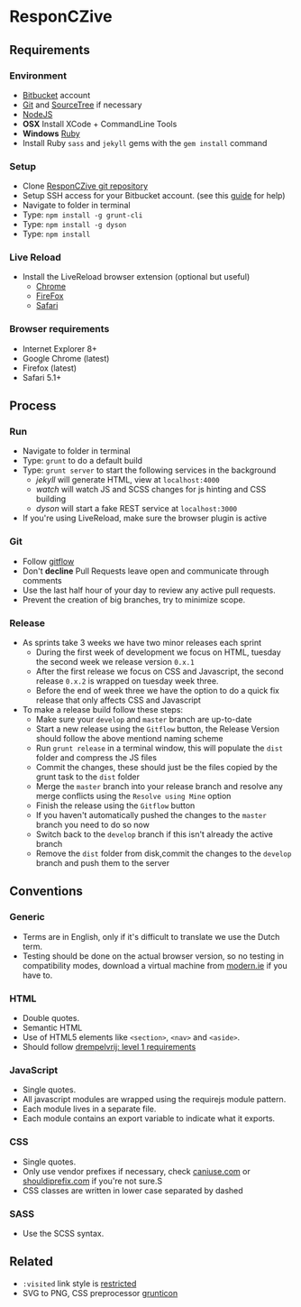 # ResponCZive

## Requirements
### Environment
- [Bitbucket](https://bitbucket.org) account
- [Git](http://git-scm.com) and [SourceTree](http://sourcetreeapp.com) if necessary
- [NodeJS](http://nodejs.org)
- **OSX** Install XCode + CommandLine Tools
- **Windows** [Ruby](http://www.ruby-lang.org/en)
- Install Ruby `sass` and `jekyll` gems with the `gem install` command

### Setup
- Clone [ResponCZive git repository](https://bitbucket.org/OnlineInt/responczive.git)
- Setup SSH access for your Bitbucket account. (see this [guide](https://confluence.atlassian.com/pages/viewpage.action?pageId=270827678) for help)
- Navigate to folder in terminal
- Type: `npm install -g grunt-cli`
- Type: `npm install -g dyson`
- Type: `npm install`

### Live Reload
- Install the LiveReload browser extension (optional but useful)
	- [Chrome](https://chrome.google.com/webstore/detail/livereload/jnihajbhpnppcggbcgedagnkighmdlei)
	- [FireFox](http://download.livereload.com/2.0.8/LiveReload-2.0.8.xpi)
	- [Safari](http://download.livereload.com/2.0.9/LiveReload-2.0.9.safariextz)

### Browser requirements
- Internet Explorer 8+
- Google Chrome (latest)
- Firefox (latest)
- Safari 5.1+


## Process
### Run
- Navigate to folder in terminal
- Type: `grunt` to do a default build
- Type: `grunt server` to start the following services in the background
	- *jekyll* will generate HTML, view at `localhost:4000`
	- *watch* will watch JS and SCSS changes for js hinting and CSS building
	- *dyson* will start a fake REST service at `localhost:3000`
- If you're using LiveReload, make sure the browser plugin is active

### Git
- Follow [gitflow](http://nvie.com/posts/a-successful-git-branching-model)
- Don't **decline** Pull Requests leave open and communicate through comments
- Use the last half hour of your day to review any active pull requests.
- Prevent the creation of big branches, try to minimize scope.

### Release
- As sprints take 3 weeks we have two minor releases each sprint
	- During the first week of development we focus on HTML, tuesday the second week we release version `0.x.1`
	- After the first release we focus on CSS and Javascript, the second release `0.x.2` is wrapped on tuesday week three.
	- Before the end of week three we have the option to do a quick fix release that only affects CSS and Javascript
- To make a release build follow these steps:
	- Make sure your `develop` and `master` branch are up-to-date
	- Start a new release using the `Gitflow` button, the Release Version should follow the above mentiond naming scheme
	- Run `grunt release` in a terminal window, this will populate the `dist` folder and compress the JS files
	- Commit the changes, these should just be the files copied by the grunt task to the `dist` folder
	- Merge the `master` branch into your release branch and resolve any merge conflicts using the `Resolve using Mine` option
	- Finish the release using the `Gitflow` button
	- If you haven't automatically pushed the changes to the `master` branch you need to do so now
	- Switch back to the `develop` branch if this isn't already the active branch
	- Remove the `dist` folder from disk,commit the changes to the `develop` branch and push them to the server


## Conventions

### Generic
- Terms are in English, only if it's difficult to translate we use the Dutch term.
- Testing should be done on the actual browser version, so no testing in compatibility modes, download a virtual machine from [modern.ie](http://www.modern.ie) if you have to.

### HTML
- Double quotes.
- Semantic HTML
- Use of HTML5 elements like `<section>`, `<nav>` and `<aside>`.
- Should follow [drempelvrij: level 1 requirements](http://www.drempelvrij.nl/het-waarmerk/niveau-1)

### JavaScript
- Single quotes.
- All javascript modules are wrapped using the requirejs module pattern.
- Each module lives in a separate file.
- Each module contains an export variable to indicate what it exports.

### CSS
- Single quotes.
- Only use vendor prefixes if necessary, check [caniuse.com](http://caniuse.com) or [shouldiprefix.com](http://shouldiprefix.com/) if you're not sure.S
- CSS classes are written in lower case separated by dashed

### SASS
- Use the SCSS syntax.

## Related
- `:visited` link style is [restricted](https://developer.mozilla.org/en-US/docs/Web/CSS/:visited)
- SVG to PNG, CSS preprocessor [grunticon](https://github.com/filamentgroup/grunticon)
